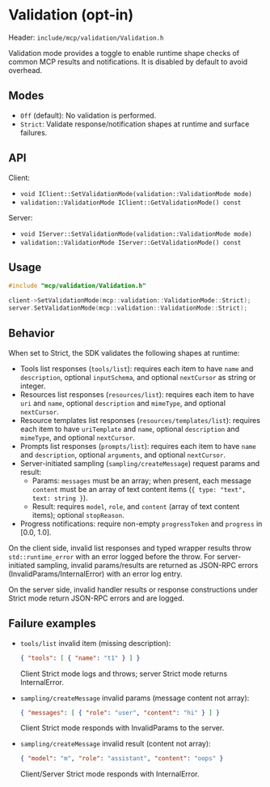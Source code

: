 <!--
==========================================================================================================
SPDX-License-Identifier: MIT
Copyright (c) 2025 Vinny Parla
File: docs/api/validation.md
Purpose: Opt-in schema validation (Off/Strict) for Client/Server
==========================================================================================================
-->
# Validation (opt-in)

Header: `include/mcp/validation/Validation.h`

Validation mode provides a toggle to enable runtime shape checks of common MCP results and notifications. It is disabled by default to avoid overhead.

## Modes
- `Off` (default): No validation is performed.
- `Strict`: Validate response/notification shapes at runtime and surface failures.

## API

Client:
- `void IClient::SetValidationMode(validation::ValidationMode mode)`
- `validation::ValidationMode IClient::GetValidationMode() const`

Server:
- `void IServer::SetValidationMode(validation::ValidationMode mode)`
- `validation::ValidationMode IServer::GetValidationMode() const`

## Usage

```cpp
#include "mcp/validation/Validation.h"

client->SetValidationMode(mcp::validation::ValidationMode::Strict);
server.SetValidationMode(mcp::validation::ValidationMode::Strict);
```

## Behavior

When set to Strict, the SDK validates the following shapes at runtime:

- Tools list responses (`tools/list`): requires each item to have `name` and `description`, optional `inputSchema`, and optional `nextCursor` as string or integer.
- Resources list responses (`resources/list`): requires each item to have `uri` and `name`, optional `description` and `mimeType`, and optional `nextCursor`.
- Resource templates list responses (`resources/templates/list`): requires each item to have `uriTemplate` and `name`, optional `description` and `mimeType`, and optional `nextCursor`.
- Prompts list responses (`prompts/list`): requires each item to have `name` and `description`, optional `arguments`, and optional `nextCursor`.
- Server-initiated sampling (`sampling/createMessage`) request params and result:
  - Params: `messages` must be an array; when present, each message `content` must be an array of text content items (`{ type: "text", text: string }`).
  - Result: requires `model`, `role`, and `content` (array of text content items); optional `stopReason`.
- Progress notifications: require non-empty `progressToken` and `progress` in [0.0, 1.0].

On the client side, invalid list responses and typed wrapper results throw `std::runtime_error` with an error logged before the throw. For server-initiated sampling, invalid params/results are returned as JSON-RPC errors (InvalidParams/InternalError) with an error log entry.

On the server side, invalid handler results or response constructions under Strict mode return JSON-RPC errors and are logged.

## Failure examples

- `tools/list` invalid item (missing description):
  ```json
  { "tools": [ { "name": "t1" } ] }
  ```
  Client Strict mode logs and throws; server Strict mode returns InternalError.

- `sampling/createMessage` invalid params (message content not array):
  ```json
  { "messages": [ { "role": "user", "content": "hi" } ] }
  ```
  Client Strict mode responds with InvalidParams to the server.

- `sampling/createMessage` invalid result (content not array):
  ```json
  { "model": "m", "role": "assistant", "content": "oops" }
  ```
  Client/Server Strict mode responds with InternalError.
